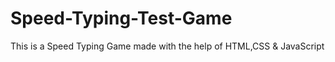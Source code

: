# Speed-Typing-Test-Game
This is a Speed Typing Game made with the help of HTML,CSS &amp; JavaScript
